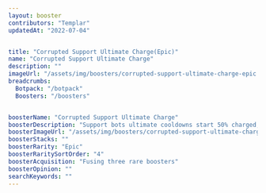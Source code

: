 ```yaml
---
layout: booster
contributors: "Templar"
updatedAt: "2022-07-04"


title: "Corrupted Support Ultimate Charge(Epic)"
name: "Corrupted Support Ultimate Charge"
description: ""
imageUrl: "/assets/img/boosters/corrupted-support-ultimate-charge-epic.png"
breadcrumbs:
  Botpack: "/botpack"
  Boosters: "/boosters"


boosterName: "Corrupted Support Ultimate Charge"
boosterDescription: "Support bots ultimate cooldowns start 50% charged, but Support bot attack damaged reduced by 10%"
boosterImageUrl: "/assets/img/boosters/corrupted-support-ultimate-charge-epic.png"
boosterStacks: ""
boosterRarity: "Epic"
boosterRaritySortOrder: "4"
boosterAcquisition: "Fusing three rare boosters"
boosterOpinion: ""
searchKeywords: ""
---
```



